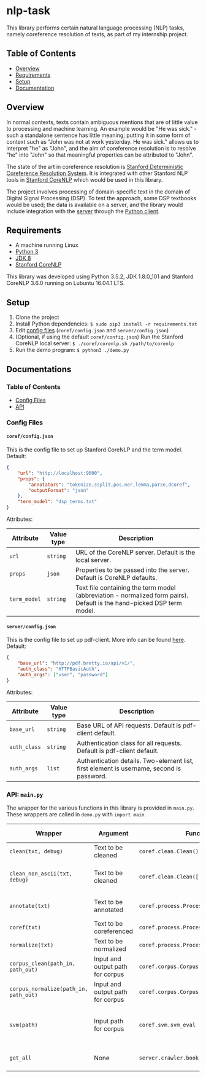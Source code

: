 # nlp-task
This library performs certain natural language processing (NLP) tasks, namely coreference resolution of texts, as part of my internship project.

## Table of Contents

* [Overview](#overview)
* [Requirements](#requirements)
* [Setup](#setup)
* [Documentation](#docs)

## <a name="overview" style="color: #000;"> Overview </a>

In normal contexts, texts contain ambiguous mentions that are of little value to processing and machine learning. An example would be "He was sick." - such a standalone sentence has little meaning; putting it in some form of context such as "John was not at work yesterday. He was sick." allows us to interpret "he" as "John", and the aim of coreference resolution is to resolve "he" into "John" so that meaningful properties can be attributed to "John".

The state of the art in coreference resolution is [Stanford Deterministic Coreference Resolution System](http://nlp.stanford.edu/software/dcoref.shtml). It is integrated with other Stanford NLP tools in [Stanford CoreNLP](http://stanfordnlp.github.io/CoreNLP/) which would be used in this library.

The project involves processing of domain-specific text in the domain of Digital Signal Processing (DSP). To test the approach, some DSP textbooks would be used; the data is available on a server, and the library would include integration with the [server](https://github.com/nathanielove/pdf-server) through the [Python client](https://github.com/nathanielove/pdf-client).

## <a name="requirements" style="color: #000;"> Requirements </a>

* A machine running Linux
* [Python 3](https://www.python.org/downloads/)
* [JDK 8](http://www.webupd8.org/2012/09/install-oracle-java-8-in-ubuntu-via-ppa.html)
* [Stanford CoreNLP](http://stanfordnlp.github.io/CoreNLP/index.html#download)

This library was developed using Python 3.5.2, JDK 1.8.0_101 and Stanford CoreNLP 3.6.0 running on Lubuntu 16.04.1 LTS.

## <a name="setup" style="color: #000;"> Setup </a>

1. Clone the project
1. Install Python dependencies: `$ sudo pip3 install -r requirements.txt`
1. Edit [config files](#docs-conf) (`coref/config.json` and `server/config.json`)
1. (Optional, if using the default `coref/config.json`) Run the Stanford CoreNLP local server: `$ ./coref/corenlp.sh /path/to/corenlp`
1. Run the demo program: `$ python3 ./demo.py`

## <a name="docs" style="color: #000;"> Documentations </a>

### Table of Contents

* [Config Files](#docs-conf)
* [API](#docs-api)

### <a name="docs-conf" style="color: #000;"> Config Files </a>

#### `coref/config.json`

This is the config file to set up Stanford CoreNLP and the term model. Default:

```json
{
    "url": "http://localhost:9000",
    "props": {
        "annotators": "tokenize,ssplit,pos,ner,lemma,parse,dcoref",
        "outputFormat": "json"
    },
    "term_model": "dsp_terms.txt"
}
```

Attributes:

| Attribute | Value type | Description 
| --- | --- | ---
| `url` | `string` | URL of the CoreNLP server. Default is the local server.
| `props` | `json` | Properties to be passed into the server. Default is CoreNLP defaults.
| `term_model` | `string` | Text file containing the term model (abbreviation - normalized form pairs). Default is the hand-picked DSP term model. 

#### `server/config.json`

This is the config file to set up pdf-client. More info can be found [here](https://github.com/nathanielove/pdf-client). Default:

```json
{
    "base_url": "http://pdf.bretty.io/api/v1/",
    "auth_class": "HTTPBasicAuth",
    "auth_args": ["user", "password"]
}
```

Attributes:

| Attribute | Value type | Description 
| --- | --- | ---
| `base_url` | `string` | Base URL of API requests. Default is pdf-client default.
| `auth_class` | `string` | Authentication class for all requests. Default is pdf-client default.
| `auth_args` | `list` | Authentication details. Two-element list, first element is username, second is password.

### <a name="docs-api" style="color: #000;"> API: `main.py` </a>

The wrapper for the various functions in this library is provided in `main.py`. These wrappers are called in `demo.py` with `import main`.

| Wrapper | Argument | Function | Return type | Description
| --- | --- | --- | --- | ---
| `clean(txt, debug)` | Text to be cleaned | `coref.clean.Clean().clean` | `string` | Clean text
| `clean_non_ascii(txt, debug)` | Text to be cleaned | `coref.clean.Clean([...]).clean` | `string` | Clean only non-ASCII characters from text
| `annotate(txt)` | Text to be annotated | `coref.process.Process().annotate_txt` | `json` | Annotate text using CoreNLP
| `coref(txt)` | Text to be coreferenced | `coref.process.Process().coref_print` | `None` | Print out coreferences
| `normalize(txt)` | Text to be normalized | `coref.process.Process().normalize` | `string` | Normalize text
| `corpus_clean(path_in, path_out)` | Input and output path for corpus | `coref.corpus.Corpus().corpus_clean` | `None` | Clean a corpus
| `corpus_normalize(path_in, path_out)` | Input and output path for corpus | `coref.corpus.Corpus().corpus_normalize` | `None` | Normalize a corpus
| `svm(path)` | Input path for corpus | `coref.svm.svm_eval` | `None` | SVM to support topic classification of a corpus
| `get_all` | None | `server.crawler.book_download_raw_all` | `None` | Download all raw sections of all books
